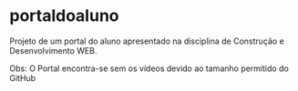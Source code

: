 # portaldoaluno

Projeto de um portal do aluno apresentado na disciplina de Construção e Desenvolvimento WEB.

Obs: O Portal encontra-se sem os vídeos devido ao tamanho permitido do GitHub

